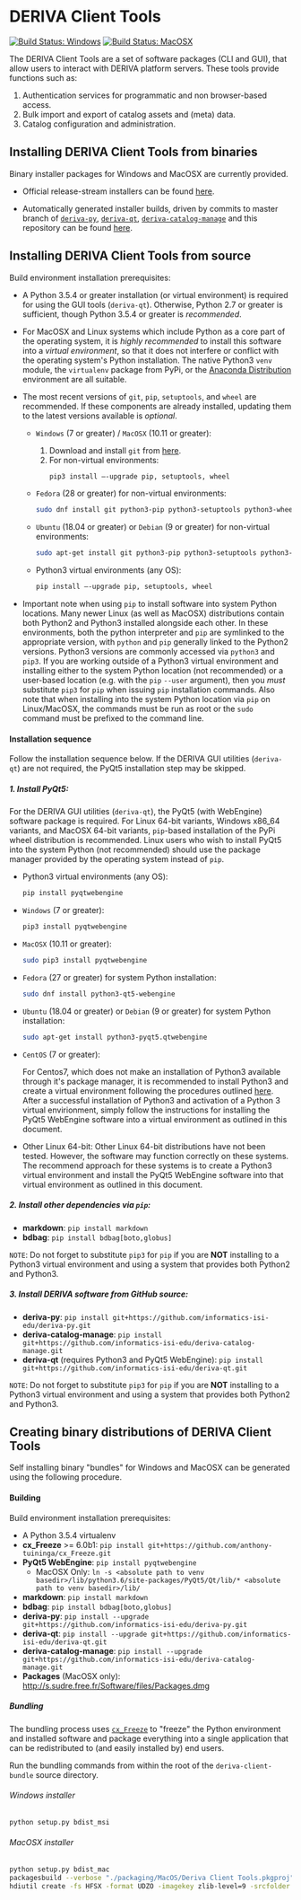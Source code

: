 # DERIVA Client Tools

[![Build Status: Windows](http://buildbot.isrd.isi.edu/badges/deriva-client-bundle-Windows.svg?left_text=Build%20Status:%20Windows)](http://buildbot.isrd.isi.edu/#/)
[![Build Status: MacOSX](http://buildbot.isrd.isi.edu/badges/deriva-client-bundle-MacOS.svg?left_text=Build%20Status:%20MacOSX)](http://buildbot.isrd.isi.edu/#/)

The DERIVA Client Tools are a set of software packages (CLI and GUI), that allow users to interact with DERIVA platform servers. These tools provide functions such as:
1. Authentication services for programmatic and non browser-based access.
2. Bulk import and export of catalog assets and (meta) data.
3. Catalog configuration and administration.

## Installing DERIVA Client Tools from binaries
Binary installer packages for Windows and MacOSX are currently provided.

* Official release-stream installers can be found
[here](https://github.com/informatics-isi-edu/deriva-client-bundle/releases).

* Automatically generated installer builds, driven by commits to master branch of
[`deriva-py`](https://github.com/informatics-isi-edu/deriva-py),
[`deriva-qt`](https://github.com/informatics-isi-edu/deriva-qt),
[`deriva-catalog-manage`](https://github.com/informatics-isi-edu/deriva-catalog-manage)
and this repository can be found [here](http://buildbot.isrd.isi.edu/~buildbot/deriva-client-bundle/).

## Installing DERIVA Client Tools from source

Build environment installation prerequisites:

* A Python 3.5.4 or greater installation (or virtual environment) is required for
using the GUI tools (`deriva-qt`). Otherwise, Python 2.7 or greater is
sufficient, though Python 3.5.4 or greater is _recommended_.
* For MacOSX and Linux systems which include Python as a core part of the
operating system, it is _highly recommended_ to install this software
into a _virtual environment_, so that it does not interfere or conflict
with the operating system's Python installation. The native Python3
`venv` module, the `virtualenv` package from PyPi, or the
[Anaconda Distribution](https://www.anaconda.com/distribution/)
environment are all suitable.

* The most recent versions of `git`, `pip`, `setuptools`, and `wheel`
are recommended. If these components are already installed, updating them
to the latest versions available is _optional_.

    * `Windows` (7 or greater) / `MacOSX` (10.11 or greater):

        1. Download and install `git` from [here](https://git-scm.com).
        2. For non-virtual environments:
            ```sh
            pip3 install –-upgrade pip, setuptools, wheel
            ```

    * `Fedora` (28 or greater) for non-virtual environments:
        ```sh
        sudo dnf install git python3-pip python3-setuptools python3-wheel
        ```

    * `Ubuntu` (18.04 or greater) or `Debian` (9 or greater) for non-virtual environments:
        ```sh
        sudo apt-get install git python3-pip python3-setuptools python3-wheel
        ```

    *  Python3 virtual environments (any OS):
        ```sh
        pip install –-upgrade pip, setuptools, wheel
        ```

* Important note when using `pip` to install software into system Python locations.
Many newer Linux (as well as MacOSX) distributions contain both Python2
and Python3 installed alongside each other. In these environments, both
the python interpreter and `pip` are symlinked to the appropriate version,
with `python` and `pip` generally linked to the Python2 versions.
Python3 versions are commonly accessed via `python3` and `pip3`.
If you are working outside of a Python3 virtual environment and installing
either to the system Python location (not recommended) or a user-based
location (e.g. with the `pip` `--user` argument), then you _must_
substitute `pip3` for `pip` when issuing `pip` installation commands.
Also note that when installing into the system Python location via
`pip` on Linux/MacOSX, the commands must be run as root or the  `sudo`
command must be prefixed to the command line.

#### Installation sequence

Follow the installation sequence below. If the DERIVA GUI utilities
(`deriva-qt`) are not required, the PyQt5 installation step may be skipped.

##### 1. Install __PyQt5__:

For the DERIVA GUI utilities (`deriva-qt`), the PyQt5 (with WebEngine)
software package is required. For Linux 64-bit variants, Windows x86_64
variants, and MacOSX 64-bit variants, `pip`-based installation of the
PyPi wheel distribution is recommended.  Linux users who wish to install
PyQt5 into the system Python (not recommended) should use the package
manager provided by the operating system instead of `pip`.

*  Python3 virtual environments (any OS):
    ```sh
    pip install pyqtwebengine
    ```
* `Windows` (7 or greater):
    ```sh
    pip3 install pyqtwebengine
    ```
* `MacOSX` (10.11 or greater):
    ```sh
    sudo pip3 install pyqtwebengine
    ```
* `Fedora` (27 or greater) for system Python installation:
    ```sh
    sudo dnf install python3-qt5-webengine
    ```
* `Ubuntu` (18.04 or greater) or `Debian` (9 or greater) for system Python installation:
    ```sh
    sudo apt-get install python3-pyqt5.qtwebengine
    ```
* `CentOS` (7 or greater):

    For Centos7, which does not make an installation of Python3 available
    through it's package manager, it is recommended to install Python3 and
    create a virtual environment following the procedures outlined
    [here](https://www.digitalocean.com/community/tutorials/how-to-install-python-3-and-set-up-a-local-programming-environment-on-centos-7).
    After a successful installation of Python3 and activation of a
    Python 3 virtual envirionment, simply follow the instructions for
    installing the PyQt5 WebEngine software into a virtual environment
    as outlined in this document.

* Other Linux 64-bit:
    Other Linux 64-bit distributions have not been tested. However, the
    software may function correctly on these systems. The recommend
    approach for these systems is to create a Python3 virtual environment
    and install the PyQt5 WebEngine software into that virtual
    environment as outlined in this document.

##### 2. Install other dependencies via `pip`:

* __markdown__: `pip install markdown`
* __bdbag__: `pip install bdbag[boto,globus]`

`NOTE`: Do not forget to substitute `pip3` for `pip` if you are __NOT__
installing to a Python3 virtual environment and using a system that
provides both Python2 and Python3.

##### 3. Install DERIVA software from GitHub source:

* __deriva-py__: `pip install git+https://github.com/informatics-isi-edu/deriva-py.git`
* __deriva-catalog-manage__: `pip install git+https://github.com/informatics-isi-edu/deriva-catalog-manage.git`
* __deriva-qt__ (requires Python3 and PyQt5 WebEngine): `pip install git+https://github.com/informatics-isi-edu/deriva-qt.git`

`NOTE`: Do not forget to substitute `pip3` for `pip` if you are __NOT__
installing to a Python3 virtual environment and using a system that
provides both Python2 and Python3.

## Creating binary distributions of DERIVA Client Tools
Self installing binary "bundles" for Windows and MacOSX can be generated
using the following procedure.

#### Building

Build environment installation prerequisites:

* A Python 3.5.4 virtualenv
* __cx_Freeze__ >= 6.0b1: `pip install git+https://github.com/anthony-tuininga/cx_Freeze.git`
* __PyQt5 WebEngine__: `pip install pyqtwebengine`
    * MacOSX Only: `ln -s <absolute path to venv basedir>/lib/python3.6/site-packages/PyQt5/Qt/lib/* <absolute path to venv basedir>/lib/`
* __markdown__: `pip install markdown`
* __bdbag__: `pip install bdbag[boto,globus]`
* __deriva-py__: `pip install --upgrade git+https://github.com/informatics-isi-edu/deriva-py.git`
* __deriva-qt__: `pip install --upgrade git+https://github.com/informatics-isi-edu/deriva-qt.git`
* __deriva-catalog-manage__: `pip install --upgrade git+https://github.com/informatics-isi-edu/deriva-catalog-manage.git`
* __Packages__ (MacOSX only): http://s.sudre.free.fr/Software/files/Packages.dmg

##### Bundling
The bundling process uses [`cx_Freeze`](https://github.com/anthony-tuininga/cx_Freeze)
to "freeze" the Python environment and installed software and package everything
into a single application that can be redistributed to (and easily installed
by) end users.

Run the bundling commands from within the root of the `deriva-client-bundle` source directory.

###### Windows installer

```sh
python setup.py bdist_msi
```

###### MacOSX installer

```sh
python setup.py bdist_mac
packagesbuild --verbose "./packaging/MacOS/Deriva Client Tools.pkgproj"
hdiutil create -fs HFSX -format UDZO -imagekey zlib-level=9 -srcfolder "./build/Deriva Client Tools.mpkg" -volname "DERIVA Client Tools" "./build/DERIVA-Client-Tools-osx"
```